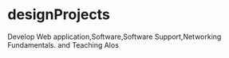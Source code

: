 # designProjects
Develop Web application,Software,Software Support,Networking Fundamentals. and Teaching Alos
